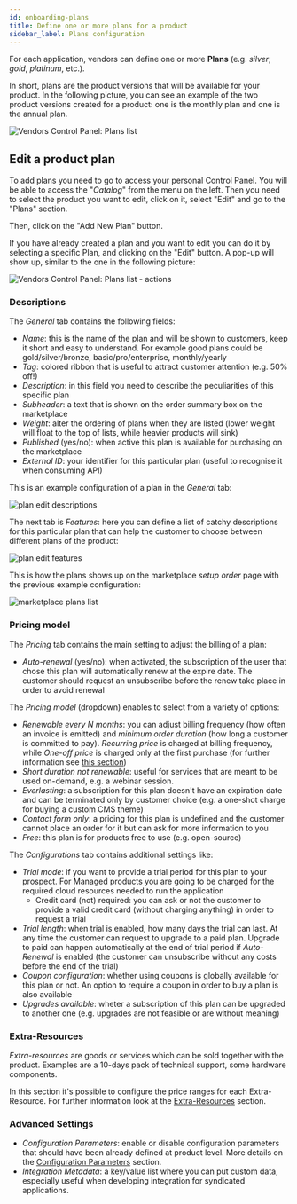 ```yaml
---
id: onboarding-plans
title: Define one or more plans for a product
sidebar_label: Plans configuration
---
```


For each application, vendors can define one or more **Plans** (e.g. _silver_,
_gold_, _platinum_, etc.).

In short, plans are the product versions that will be available for your
product. In the following picture, you can see an example of the two product
versions created for a product: one is the monthly plan and one is the annual
plan.

![Vendors Control Panel: Plans list](assets/catalog/plan-list.png)

## Edit a product plan

To add plans you need to go to access your personal Control Panel. You will be
able to access the "_Catalog_" from the menu on the left. Then you need to
select the product you want to edit, click on it, select "Edit" and go to the
"Plans" section.

Then, click on the "Add New Plan" button.

If you have already created a plan and you want to edit you can do it by
selecting a specific Plan, and clicking on the "Edit" button. A pop-up will show
up, similar to the one in the following picture:

![Vendors Control Panel: Plans list - actions](assets/catalog/plan-list-action.png)

### Descriptions

The *General* tab contains the following fields:

* _Name_: this is the name of the plan and will be shown to customers, keep it
  short and easy to understand. For example good plans could be
  gold/silver/bronze, basic/pro/enterprise, monthly/yearly
* _Tag_: colored ribbon that is useful to attract customer attention (e.g. 50%
  off!)
* _Description_: in this field you need to describe the peculiarities of this
  specific plan
* _Subheader_: a text that is shown on the order summary box on the marketplace
* _Weight_: alter the ordering of plans when they are listed (lower weight will
  float to the top of lists, while heavier products will sink)
* _Published_ (yes/no): when active this plan is available for purchasing on the
  marketplace
* _External ID_: your identifier for this particular plan (useful to recognise
  it when consuming API)

This is an example configuration of a plan in the *General* tab:

![plan edit descriptions](assets/catalog/plan-edit-descriptions.png)

The next tab is *Features*: here you can define a list of catchy descriptions
for this particular plan that can help the customer to choose between different
plans of the product:

![plan edit features](assets/catalog/plan-edit-descriptions-features.png)

This is how the plans shows up on the marketplace *setup order* page with the
previous example configuration:

![marketplace plans list](assets/catalog/marketplace-product-detail.png)

### Pricing model

The *Pricing* tab contains the main setting to adjust the billing of a plan:

* _Auto-renewal_ (yes/no): when activated, the subscription of the user that
  chose this plan will automatically renew at the expire date. The customer
  should request an unsubscribe before the renew take place in order to avoid
  renewal

The _Pricing model_ (dropdown) enables to select from a variety of options:

* _Renewable every N months_: you can adjust billing frequency (how often an
  invoice is emitted) and *minimum order duration* (how long a customer is
  committed to pay). *Recurring price* is charged at billing frequency, while
  *One-off price* is charged only at the first purchase (for further
  information see [this section](billing.md))
* _Short duration not renewable_: useful for services that are meant to be
  used on-demand, e.g. a webinar session.
* _Everlasting_: a subscription for this plan doesn't have an expiration date
  and can be terminated only by customer choice (e.g. a one-shot charge for
  buying a custom CMS theme)
* _Contact form only_: a pricing for this plan is undefined and the customer
  cannot place an order for it but can ask for more information to you
* _Free_: this plan is for products free to use (e.g. open-source)

The *Configurations* tab contains additional settings like:

* _Trial mode_: if you want to provide a trial period for this plan to your
  prospect. For Managed products you are going to be charged for the required
  cloud resources needed to run the application
  * Credit card (not) required: you can ask or not the customer to provide a
    valid credit card (without charging anything) in order to request a trial
* _Trial length_: when trial is enabled, how many days the trial can last. At
  any time the customer can request to upgrade to a paid plan. Upgrade to paid
  can happen automatically at the end of trial period if *Auto-Renewal* is
  enabled (the customer can unsubscribe without any costs before the end of the
  trial)
* _Coupon configuration_: whether using coupons is globally available for this
  plan or not. An option to require a coupon in order to buy a plan is also
  available
* _Upgrades available_: wheter a subscription of this plan can be upgraded to
  another one (e.g. upgrades are not feasible or are without meaning)

### Extra-Resources

_Extra-resources_ are goods or services which can be sold together with the
product. Examples are a 10-days pack of technical support, some hardware
components.

In this section it's possible to configure the price ranges for each
Extra-Resource. For further information look at the
[Extra-Resources](onboarding-extra-resources.md) section.

### Advanced Settings

* _Configuration Parameters_: enable or disable configuration parameters that
  should have been already defined at product level. More details on the
  [Configuration Parameters](onboarding.md#configuration-parameters) section.
* _Integration Metadata_: a key/value list where you can put custom data,
  especially useful when developing integration for syndicated applications.
